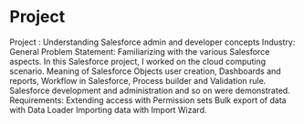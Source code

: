 # Project

Project : Understanding Salesforce admin and developer concepts Industry: General
Problem Statement: Familiarizing with the various Salesforce aspects.
In this Salesforce project, I worked on the cloud computing scenario. Meaning of Salesforce Objects user creation, Dashboards and reports, Workflow in Salesforce, Process builder and Validation rule. Salesforce development and administration and so on were demonstrated.
Requirements:
Extending access with Permission sets Bulk export of data with Data Loader Importing data with Import Wizard.
